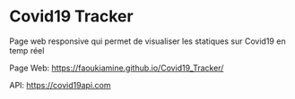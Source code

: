 # Covid19 Tracker
Page web responsive qui permet de visualiser les statiques sur Covid19 en temp réel

Page Web:
https://faoukiamine.github.io/Covid19_Tracker/

API:
https://covid19api.com
